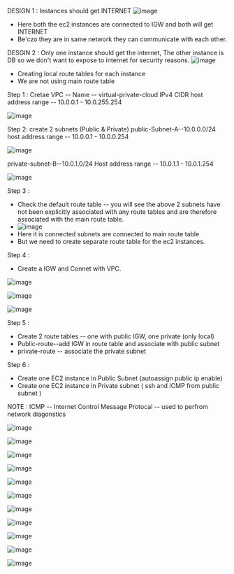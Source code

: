 DESIGN 1 : Instances should get INTERNET
![image](https://github.com/pavankumar0077/Aws-Devops/assets/40380941/b0ff9ab8-ab08-46a0-b17c-2a37c3d9727e)
- Here both the ec2 instances are connected to IGW and both will get INTERNET
- Be'czo they are in same network they can communicate with each other.

DESGIN 2 : Only one instance should get the internet, The other instance is DB so we don't want to expose to internet for security reasons.
![image](https://github.com/pavankumar0077/Aws-Devops/assets/40380941/e8d1220e-c7ba-4019-a959-6931f583c2d3)
- Creating local route tables for each instance
- We are not using main route table

Step 1 : 
Cretae VPC -- Name -- virtual-private-cloud IPv4 CIDR
host address range -- 10.0.0.1 - 10.0.255.254

![image](https://github.com/pavankumar0077/Aws-Devops/assets/40380941/fd272432-43d8-4704-9310-af30096d3ca9)

Step 2:
create 2 subnets (Public & Private)
public-Subnet-A--10.0.0.0/24
host address range -- 10.0.0.1 - 10.0.0.254

![image](https://github.com/pavankumar0077/Aws-Devops/assets/40380941/0d97d280-45a1-4551-856b-214fac1a3551)

private-subnet-B--10.0.1.0/24
Host address range -- 10.0.1.1 - 10.0.1.254

![image](https://github.com/pavankumar0077/Aws-Devops/assets/40380941/f6e11cbf-e88d-404f-96aa-36e7e8a36e7b)

Step 3 :
- Check the default route table -- you will see the above 2 subnets have not been explicitly associated with any route tables and are therefore associated with the main route table.
- ![image](https://github.com/pavankumar0077/Aws-Devops/assets/40380941/02e8c1eb-c962-4fe7-8f05-9e5d358a76e0)
- Here it is connected subnets are connected to main route table
- But we need to create separate route table for the ec2 instances.

Step 4 :
- Create a IGW and Connet with VPC.

![image](https://github.com/pavankumar0077/Aws-Devops/assets/40380941/34ef5bfa-6cc2-414f-8949-e61bbd1c16ff)

![image](https://github.com/pavankumar0077/Aws-Devops/assets/40380941/cfcfff3e-f64f-4054-9701-3e75fc7b1df5)

![image](https://github.com/pavankumar0077/Aws-Devops/assets/40380941/19f35dba-0888-422e-a2a5-a1555c7ee739)

Step 5 :
- Create 2 route tables -- one with public IGW, one private (only local)
- Public-route--add IGW in route table and associate with public subnet
- private-route -- associate the private subnet

Step 6 :
- Create one EC2 instance in Public Subnet (autoassign public ip enable)
- Create one EC2 instance in Private subnet ( ssh and ICMP from public subnet )


NOTE : ICMP -- Internet Control Message Protocal -- used to perfrom network diagonstics

![image](https://github.com/pavankumar0077/Aws-Devops/assets/40380941/e99bf20e-5cc9-4a68-addb-cb09c8f74860)

![image](https://github.com/pavankumar0077/Aws-Devops/assets/40380941/bcca9d86-949f-4ee5-b079-294d42c9a4d3)

![image](https://github.com/pavankumar0077/Aws-Devops/assets/40380941/04c4f872-915e-4f8a-8f79-411ea7f55aca)

![image](https://github.com/pavankumar0077/Aws-Devops/assets/40380941/3d699d90-5877-4e32-9ce9-f636c7a9e26d)

![image](https://github.com/pavankumar0077/Aws-Devops/assets/40380941/c43754cc-c5e2-406b-b43e-1449643bc7c9)

![image](https://github.com/pavankumar0077/Aws-Devops/assets/40380941/1631dfa8-f7b6-4d77-936b-2095484e2655)

![image](https://github.com/pavankumar0077/Aws-Devops/assets/40380941/47be19a4-4e47-4df9-8b8d-33c16c7d723e)

![image](https://github.com/pavankumar0077/Aws-Devops/assets/40380941/725a27da-edde-4f9a-9673-376db38b3a88)

![image](https://github.com/pavankumar0077/Aws-Devops/assets/40380941/7636e8a4-79f1-4be1-a2b3-2dfb709506fd)

![image](https://github.com/pavankumar0077/Aws-Devops/assets/40380941/f4fd750e-054b-4472-b069-b66815eb68bc)

![image](https://github.com/pavankumar0077/Aws-Devops/assets/40380941/4d572c3e-7937-44cc-8521-cc93541ebc3d)


